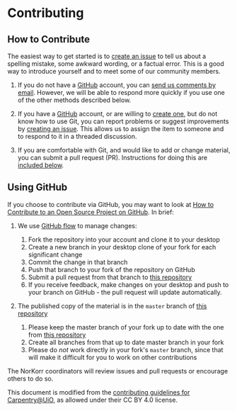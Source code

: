 # Contributing

## How to Contribute

The easiest way to get started is to [create an issue](https://github.com/norkorr/henrik_ibsens_skrifter/issues)
to tell us about a spelling mistake,
some awkward wording,
or a factual error.
This is a good way to introduce yourself
and to meet some of our community members.

1.  If you do not have a [GitHub](https://github.com) account,
    you can [send us comments by email](mailto:arockenberger@gmail.com).
    However,
    we will be able to respond more quickly if you use one of the other methods described below.

2.  If you have a [GitHub](https://github.com) account,
    or are willing to [create one](https://github.com/join),
    but do not know how to use Git,
    you can report problems or suggest improvements by [creating an issue](https://github.com/norkorr/henrik_ibsens_skrifter/issues).
    This allows us to assign the item to someone
    and to respond to it in a threaded discussion.

3.  If you are comfortable with Git,
    and would like to add or change material,
    you can submit a pull request (PR).
    Instructions for doing this are [included below](#using-github).

## Using GitHub

If you choose to contribute via GitHub,
you may want to look at
[How to Contribute to an Open Source Project on GitHub][how-contribute].
In brief:

1.  We use [GitHub flow][github-flow] to manage changes:
    1.  Fork the repository into your account and clone it to your desktop
    2.  Create a new branch in your desktop clone of your fork for each significant change
    3.  Commit the change in that branch
    4.  Push that branch to your fork of the repository on GitHub
    5.  Submit a pull request from that branch to [this repository](https://github.com/norkorr/henrik_ibsens_skrifter)
    6.  If you receive feedback,
        make changes on your desktop and push to your branch on GitHub -
        the pull request will update automatically.

2.  The published copy of the material is in the `master` branch of [this repository](https://github.com/norkorr/henrik_ibsens_skrifter)
    1. Please keep the master branch of your fork up to date with the one from [this repository](https://github.com/norkorr/henrik_ibsens_skrifter)
    2. Create all branches from that up to date master branch in your fork
    3. Please do *not* work directly in your fork's `master` branch,
    since that will make it difficult for you to work on other contributions

The NorKorr coordinators will review issues and pull requests
or encourage others to do so.

This document is modified from the
[contributing guidelines for Carpentry@UiO](https://github.com/uio-carpentry/organisational/blob/master/CONTRIBUTING.md),
as allowed under their CC BY 4.0 license.

[how-contribute]: https://egghead.io/series/how-to-contribute-to-an-open-source-project-on-github
[github-flow]: https://guides.github.com/introduction/flow/
